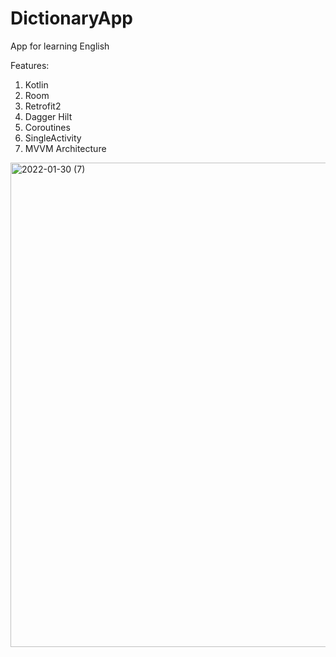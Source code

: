 # DictionaryApp
App for learning English

Features:
1. Kotlin
2. Room
3. Retrofit2
4. Dagger Hilt
5. Coroutines
6. SingleActivity
7. MVVM Architecture

<img width="775" alt="2022-01-30 (7)" src="https://user-images.githubusercontent.com/61582241/151706217-5d2e6d98-6c7e-456f-a72e-41e256e80b1e.png">
